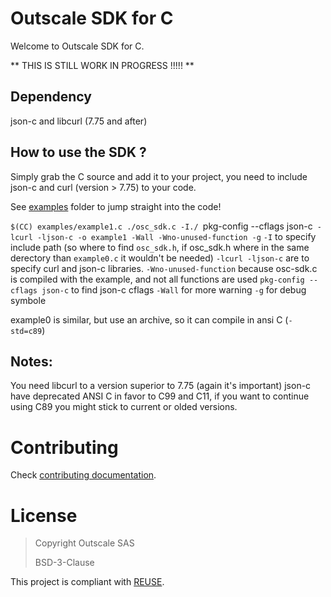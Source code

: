 # Outscale SDK for C

Welcome to Outscale SDK for C.

** THIS IS STILL WORK IN PROGRESS !!!!! **

## Dependency

json-c and libcurl (7.75 and after)

## How to use the SDK ?

Simply grab the C source and add it to your project, you need to include json-c and curl (version > 7.75) to your code.

See [examples](examples/) folder to jump straight into the code!

`$(CC) examples/example1.c ./osc_sdk.c -I./ `pkg-config --cflags json-c` -lcurl -ljson-c -o example1 -Wall -Wno-unused-function -g`
`-I` to specify include path (so where to find `osc_sdk.h`, if osc_sdk.h where in the same derectory than `example0.c` it wouldn't be needed)
`-lcurl -ljson-c` are to specify curl and json-c libraries.
`-Wno-unused-function` because osc-sdk.c is compiled with the example, and not all functions are used
`pkg-config --cflags json-c` to find json-c cflags
`-Wall` for more warning
`-g` for debug symbole

example0 is similar, but use an archive, so it can compile in ansi C (`-std=c89`)

## Notes:
You need libcurl to a version superior to 7.75 (again it's important)
json-c have deprecated ANSI C in favor to C99 and C11, if you want to continue using C89 you might stick to current or olded versions.

# Contributing

Check [contributing documentation](CONTRIBUTING.md).

# License

> Copyright Outscale SAS
>
> BSD-3-Clause

This project is compliant with [REUSE](https://reuse.software/).
